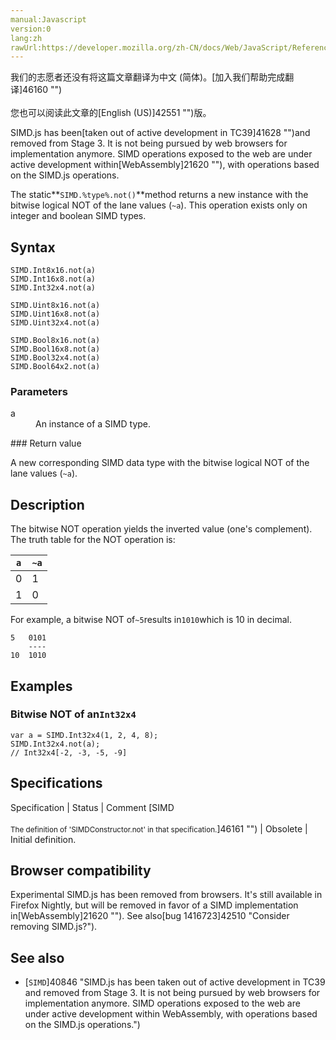 ```yaml
---
manual:Javascript
version:0
lang:zh
rawUrl:https://developer.mozilla.org/zh-CN/docs/Web/JavaScript/Reference/Global_Objects/SIMD/not
---
```




<bdi>我们的志愿者还没有将这篇文章翻译为<bdi>中文 (简体)</bdi>。[加入我们帮助完成翻译]46160 "")<br></br>您也可以阅读此文章的[English (US)]42551 "")版。</bdi>






SIMD.js has been[taken out of active development in TC39]41628 "")and removed from Stage 3. It is not being pursued by web browsers for implementation anymore. SIMD operations exposed to the web are under active development within[WebAssembly]21620 ""), with operations based on the SIMD.js operations.



The static**`SIMD.%type%.not()`**method returns a new instance with the bitwise logical NOT of the lane values (`~a`). This operation exists only on integer and boolean SIMD types.


## Syntax<a name="Syntax"></a>

```
SIMD.Int8x16.not(a)
SIMD.Int16x8.not(a)
SIMD.Int32x4.not(a)

SIMD.Uint8x16.not(a)
SIMD.Uint16x8.not(a)
SIMD.Uint32x4.not(a)

SIMD.Bool8x16.not(a)
SIMD.Bool16x8.not(a)
SIMD.Bool32x4.not(a)
SIMD.Bool64x2.not(a) 

```

### Parameters<a name="Parameters"></a>
<dl><dt id=''>a</dt><dd>An instance of a SIMD type.</dd></dl>
### Return value<a name="Return_value"></a>


A new corresponding SIMD data type with the bitwise logical NOT of the lane values (`~a`).


## Description<a name="Description"></a>


The bitwise NOT operation yields the inverted value (one&#39;s complement). The truth table for the NOT operation is:


`a` | `~a` 
 ---  |  ---  | 
0 | 1 
1 | 0 



For example, a bitwise NOT of`~5`results in`1010`which is 10 in decimal.


```
5   0101
    ----
10  1010
```

## Examples<a name="Examples"></a>

### Bitwise NOT of an`Int32x4`<a name="Bitwise_NOT_of_an_Int32x4"></a>

```
var a = SIMD.Int32x4(1, 2, 4, 8);
SIMD.Int32x4.not(a);
// Int32x4[-2, -3, -5, -9]
```

## Specifications<a name="Specifications"></a>

Specification | Status | Comment 
[SIMD<br></br><small>The definition of &#39;SIMDConstructor.not&#39; in that specification.</small>]46161 "") | Obsolete | Initial definition. 


## Browser compatibility<a name="Browser_compatibility"></a>


Experimental SIMD.js has been removed from browsers. It&#39;s still available in Firefox Nightly, but will be removed in favor of a SIMD implementation in[WebAssembly]21620 ""). See also[bug 1416723]42510 "Consider removing SIMD.js?").


## See also<a name="See_also"></a>

* [`SIMD`]40846 "SIMD.js has been taken out of active development in TC39 and removed from Stage 3. It is not being pursued by web browsers for implementation anymore. SIMD operations exposed to the web are under active development within WebAssembly, with operations based on the SIMD.js operations.")



